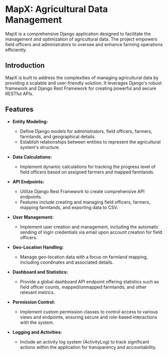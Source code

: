 # MapX: Agricultural Data Management

MapX is a comprehensive Django application designed to facilitate the management and optimization of agricultural data. The project empowers field officers and administrators to oversee and enhance farming operations efficiently.

## Introduction

MapX is built to address the complexities of managing agricultural data by providing a scalable and user-friendly solution. It leverages Django's robust framework and Django Rest Framework for creating powerful and secure RESTful APIs.

## Features

- **Entity Modeling:**
  - Define Django models for administrators, field officers, farmers, farmlands, and geographical details.
  - Establish relationships between entities to represent the agricultural system's structure.

- **Data Calculations:**
  - Implement dynamic calculations for tracking the progress level of field officers based on assigned farmers and mapped farmlands.

- **API Endpoints:**
  - Utilize Django Rest Framework to create comprehensive API endpoints.
  - Features include creating and managing field officers, farmers, mapping farmlands, and exporting data to CSV.

- **User Management:**
  - Implement user creation and management, including the automatic sending of login credentials via email upon account creation for field officers.

- **Geo-Location Handling:**
  - Manage geo-location data with a focus on farmland mapping, including coordinates and associated details.

- **Dashboard and Statistics:**
  - Provide a global dashboard API endpoint offering statistics such as field officer counts, mapped/unmapped farmlands, and other relevant metrics.

- **Permission Control:**
  - Implement custom permission classes to control access to various views and endpoints, ensuring secure and role-based interactions with the system.

- **Logging and Activities:**
  - Include an activity log system (ActivityLog) to track significant actions within the application for transparency and accountability.



